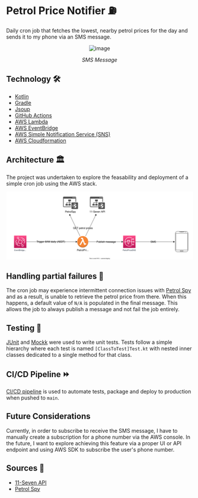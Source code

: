 # Petrol Price Notifier ⛽️

Daily cron job that fetches the lowest, nearby petrol prices for the day and sends it to my phone via an SMS message.

<div align="center">
<img width="353" alt="image" src="https://github.com/nixonsu/petrol-price-notifier/assets/57848315/2f1a3356-5d06-480a-917d-573fd0e0aeef">
<p align = "center">
<i>SMS Message</i>
</p>
</div>

## Technology 🛠️

- [Kotlin](https://kotlinlang.org/)
- [Gradle](https://gradle.org/)
- [Jsoup](https://jsoup.org/)
- [GitHub Actions](https://github.com/features/actions)
- [AWS Lambda](https://aws.amazon.com/lambda/features/)
- [AWS EventBridge](https://aws.amazon.com/eventbridge/features/)
- [AWS Simple Notification Service (SNS)](https://aws.amazon.com/sns/features/)
- [AWS Cloudformation](https://aws.amazon.com/cloudformation/features/)

## Architecture 🏛️

The project was undertaken to explore the feasability and deployment of a simple cron job using the AWS stack.

![architecture](./docs/petrol-price-notifier-architecture.svg)

## Handling partial failures 🚫

The cron job may experience intermittent connection issues with [Petrol Spy](https://petrolspy.com.au/) and as a result, is unable to retrieve the petrol price from there. When this happens, a default value of `N/A` is populated in the final message. This allows the job to always publish a message and not fail the job entirely.

## Testing 🧪

[JUnit](https://junit.org/junit5/) and [Mockk](https://mockk.io/) were used to write unit tests. Tests follow a simple hierarchy where each test is named `[ClassToTest]Test.kt` with nested inner classes dedicated to a single method for that class.

## CI/CD Pipeline ⏩

[CI/CD pipeline](https://github.com/nixonsu/petrol-price-notifier/actions/workflows/pipeline.yaml) is used to automate tests, package and deploy to production when pushed to `main`.

## Future Considerations
Currently, in order to subscribe to receive the SMS message, I have to manually create a subscription for a phone number via the AWS console. In the future, I want to explore achieving this feature via a proper UI or API endpoint and using AWS SDK to subscribe the user's phone number.

## Sources 📘

- [11-Seven API](https://projectzerothree.info/api.html)
- [Petrol Spy](https://petrolspy.com.au/)
